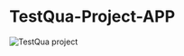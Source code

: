 # TestQua-Project-APP
![TestQua project](https://user-images.githubusercontent.com/67980159/132934529-0d7bc739-f5c4-413a-9c81-bce62cccf2d4.gif)

